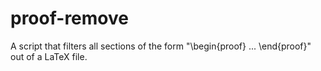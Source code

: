 # proof-remove
A script that filters all sections of the form "\begin{proof} ... \end{proof}" out of a LaTeX file.
